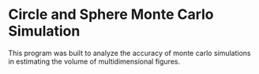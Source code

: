 # Circle and Sphere Monte Carlo Simulation

This program was built to analyze the accuracy of monte carlo simulations in estimating the volume of multidimensional figures.
